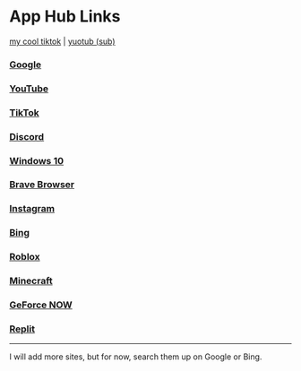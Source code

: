 # App Hub Links

[my cool tiktok](https://tiktok.com/@cardiograp)
|
[yuotub (sub)](https://youtube.com/c/paradox19)

### [Google](https://google.com)

### [YouTube](https://youtube.com)

### [TikTok](https://tiktok.com)

### [Discord](https://discord.com)

### [Windows 10](https://app.apponfly.com/trial)

### [Brave Browser](https://search.brave.com)

### [Instagram](https://instagram.com)

### [Bing](https://bing.com)

### [Roblox](https://now.gg/apps/roblox-corporation/5349/roblox.html)

### [Minecraft](https://now.gg/apps/mojang/2534/minecraft-trial.html)

### [GeForce NOW](https://www.nvidia.com/en-us/geforce-now/)

### [Replit](https://replit.com/~)

---------------------------------------------------------

I will add more sites, but for now, search them up on Google or Bing.




